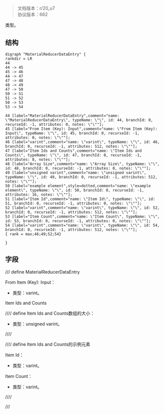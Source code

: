 # <!-- md:samp MaterialReducerDataEntry -->

> 文档版本：r/20_u7<br/>协议版本：662

<!-- md:samp MaterialReducerDataEntry -->类型。

## 结构

```viz
digraph "MaterialReducerDataEntry" {
rankdir = LR
44
44 -> 45
45 -> 46
44 -> 47
47 -> 48
48 -> 49
47 -> 50
50 -> 51
51 -> 52
50 -> 53
53 -> 54

44 [label="MaterialReducerDataEntry",comment="name: \"MaterialReducerDataEntry\", typeName: \"\", id: 44, branchId: 0, recurseId: -1, attributes: 0, notes: \"\""];
45 [label="From Item (Key): Input",comment="name: \"From Item (Key): Input\", typeName: \"\", id: 45, branchId: 0, recurseId: -1, attributes: 0, notes: \"\""];
46 [label="varint",comment="name: \"varint\", typeName: \"\", id: 46, branchId: 0, recurseId: -1, attributes: 512, notes: \"\""];
47 [label="Item Ids and Counts",comment="name: \"Item Ids and Counts\", typeName: \"\", id: 47, branchId: 0, recurseId: -1, attributes: 8, notes: \"\""];
48 [label="Array Size",comment="name: \"Array Size\", typeName: \"\", id: 48, branchId: 0, recurseId: -1, attributes: 0, notes: \"\""];
49 [label="unsigned varint",comment="name: \"unsigned varint\", typeName: \"\", id: 49, branchId: 0, recurseId: -1, attributes: 512, notes: \"\""];
50 [label="example element",style=dotted,comment="name: \"example element\", typeName: \"\", id: 50, branchId: 0, recurseId: -1, attributes: 16, notes: \"\""];
51 [label="Item Id",comment="name: \"Item Id\", typeName: \"\", id: 51, branchId: 0, recurseId: -1, attributes: 0, notes: \"\""];
52 [label="varint",comment="name: \"varint\", typeName: \"\", id: 52, branchId: 0, recurseId: -1, attributes: 512, notes: \"\""];
53 [label="Item Count",comment="name: \"Item Count\", typeName: \"\", id: 53, branchId: 0, recurseId: -1, attributes: 0, notes: \"\""];
54 [label="varint",comment="name: \"varint\", typeName: \"\", id: 54, branchId: 0, recurseId: -1, attributes: 512, notes: \"\""];
{ rank = max;46;49;52;54}

}

```

## 字段

/// define
MaterialReducerDataEntry

From Item (Key): Input：<!-- md:samp varint -->

- 类型：varint。

Item Ids and Counts

//// define
Item Ids and Counts数组的大小：<!-- md:samp unsigned varint -->

- 类型：unsigned varint。


////


//// define
Item Ids and Counts的示例元素

Item Id：<!-- md:samp varint -->

- 类型：varint。

Item Count：<!-- md:samp varint -->

- 类型：varint。


////



///

